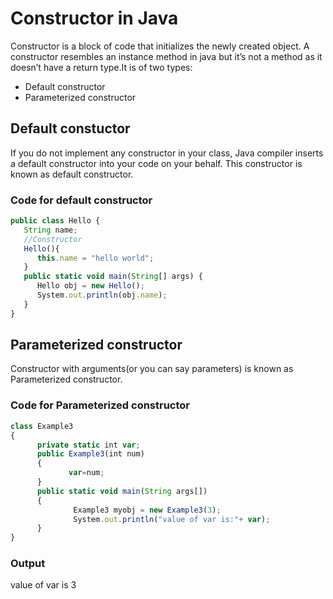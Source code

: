 # Constructor in Java

Constructor is a block of code that initializes the newly created object. A constructor resembles an instance method in java but it’s not a method as it doesn’t have a return type.It is of two types:
* Default constructor
* Parameterized constructor

## Default constuctor

If you do not implement any constructor in your class, Java compiler inserts a default constructor into your code on your behalf. This constructor is known as default constructor. 

### Code for default constructor

```javascript
public class Hello {
   String name;
   //Constructor
   Hello(){
      this.name = "hello world";
   }
   public static void main(String[] args) {
      Hello obj = new Hello();
      System.out.println(obj.name);
   }
}
```

## Parameterized constructor
Constructor with arguments(or you can say parameters) is known as Parameterized constructor.

### Code for Parameterized constructor
```javascript
class Example3
{
      private static int var;
      public Example3(int num)
      {
             var=num;
      }
      public static void main(String args[])
      {
              Example3 myobj = new Example3(3);
              System.out.println("value of var is:"+ var);
      }
}
```
### Output

value of var is 3
